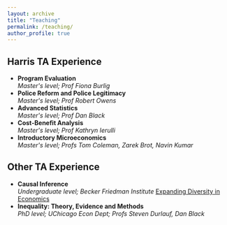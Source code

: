 ```yaml
---
layout: archive
title: "Teaching"
permalink: /teaching/
author_profile: true
---
```


## Harris TA Experience
-  **Program Evaluation**<br>
<em>Master's level; Prof Fiona Burlig</em>
-  **Police Reform and Police Legitimacy**<br>
<em>Master's level; Prof Robert Owens</em>
-  **Advanced Statistics**<br>
<em>Master's level; Prof Dan Black</em>
-  **Cost-Benefit Analysis**<br>
  <em>Master's level; Prof Kathryn Ierulli </em>
-  **Introductory Microeconomics**<br>
<em> Master's level; Profs Tom Coleman, Zarek Brot, Navin Kumar </em>

## Other TA Experience
-  **Causal Inference**<br>
<em>Undergraduate level;  Becker Friedman Institute </em>
     [Expanding Diversity in Economics](https://bfi.uchicago.edu/ede/)
-  **Inequality: Theory, Evidence and Methods**<br>
<em>PhD level;  UChicago Econ Dept; Profs Steven Durlauf, Dan Black </em>
    

